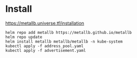 # Install

https://metallb.universe.tf/installation

```
helm repo add metallb https://metallb.github.io/metallb
helm repo update
helm install metallb metallb/metallb -n kube-system
kubectl apply -f address_pool.yaml
kubectl apply -f advertisement.yaml
```